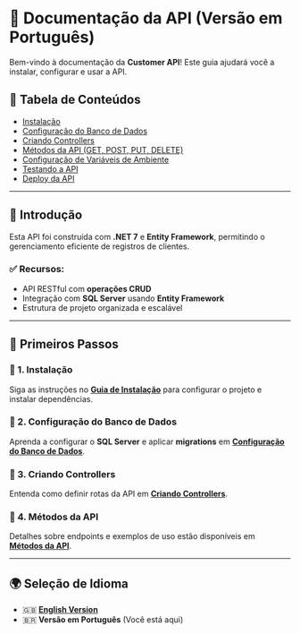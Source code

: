 # 📘 Documentação da API (Versão em Português)

Bem-vindo à documentação da **Customer API**! Este guia ajudará você a instalar, configurar e usar a API.

## 📌 Tabela de Conteúdos
- [Instalação](instalacao.md)
- [Configuração do Banco de Dados](banco.md)
- [Criando Controllers](controllers.md)
- [Métodos da API (GET, POST, PUT, DELETE)](metodos-api.md)
- [Configuração de Variáveis de Ambiente](ambiente.md)
- [Testando a API](testando.md)
- [Deploy da API](deploy.md)

---

## 📖 Introdução
Esta API foi construída com **.NET 7** e **Entity Framework**, permitindo o gerenciamento eficiente de registros de clientes.

### ✅ Recursos:
- API RESTful com **operações CRUD**
- Integração com **SQL Server** usando **Entity Framework**
- Estrutura de projeto organizada e escalável

---

## 🚀 Primeiros Passos

### 📌 1. Instalação
Siga as instruções no **[Guia de Instalação](instalacao.md)** para configurar o projeto e instalar dependências.

### 📌 2. Configuração do Banco de Dados
Aprenda a configurar o **SQL Server** e aplicar **migrations** em **[Configuração do Banco de Dados](banco.md)**.

### 📌 3. Criando Controllers
Entenda como definir rotas da API em **[Criando Controllers](controllers.md)**.

### 📌 4. Métodos da API
Detalhes sobre endpoints e exemplos de uso estão disponíveis em **[Métodos da API](metodos-api.md)**.

---

## 🌍 Seleção de Idioma
- 🇬🇧 **[English Version](../en-gb/README.md)**
- 🇧🇷 **Versão em Português** (Você está aqui)
